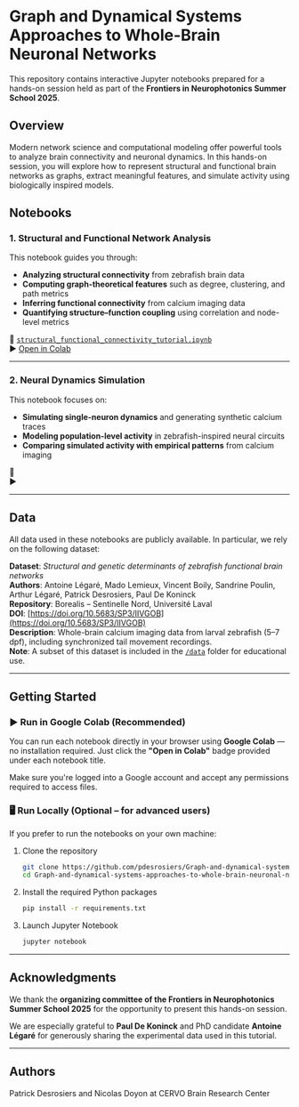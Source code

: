 # Graph and Dynamical Systems Approaches to Whole-Brain Neuronal Networks

This repository contains interactive Jupyter notebooks prepared for a hands-on session held as part of the **Frontiers in Neurophotonics Summer School 2025**.

## Overview

Modern network science and computational modeling offer powerful tools to analyze brain connectivity and neuronal dynamics. In this hands-on session, you will explore how to represent structural and functional brain networks as graphs, extract meaningful features, and simulate activity using biologically inspired models.

## Notebooks

### 1. Structural and Functional Network Analysis

This notebook guides you through:

- **Analyzing structural connectivity** from zebrafish brain data  
- **Computing graph-theoretical features** such as degree, clustering, and path metrics  
- **Inferring functional connectivity** from calcium imaging data  
- **Quantifying structure–function coupling** using correlation and node-level metrics

📁 [`structural_functional_connectivity_tutorial.ipynb`](https://github.com/pdesrosiers/Graph-and-dynamical-systems-approaches-to-whole-brain-neuronal-networks/blob/main/structural_functional_connectivity_tutorial.ipynb)  
▶️ [Open in Colab](https://colab.research.google.com/github/pdesrosiers/Graph-and-dynamical-systems-approaches-to-whole-brain-neuronal-networks/blob/main/structural_functional_connectivity_tutorial.ipynb)


---

### 2. Neural Dynamics Simulation

This notebook focuses on:

- **Simulating single-neuron dynamics** and generating synthetic calcium traces  
- **Modeling population-level activity** in zebrafish-inspired neural circuits  
- **Comparing simulated activity with empirical patterns** from calcium imaging

📁   
▶️ 

---
## Data


All data used in these notebooks are publicly available. In particular, we rely on the following dataset:

**Dataset**: *Structural and genetic determinants of zebrafish functional brain networks*  
**Authors**: Antoine Légaré, Mado Lemieux, Vincent Boily, Sandrine Poulin, Arthur Légaré, Patrick Desrosiers, Paul De Koninck  
**Repository**: Borealis – Sentinelle Nord, Université Laval  
**DOI**: [https://doi.org/10.5683/SP3/IIVGOB](https://doi.org/10.5683/SP3/IIVGOB)  
**Description**: Whole-brain calcium imaging data from larval zebrafish (5–7 dpf), including synchronized tail movement recordings.  
**Note**: A subset of this dataset is included in the [`/data`](./data/) folder for educational use.


---

## Getting Started

### ▶️ Run in Google Colab (Recommended)

You can run each notebook directly in your browser using **Google Colab** — no installation required. Just click the **"Open in Colab"** badge provided under each notebook title.

Make sure you're logged into a Google account and accept any permissions required to access files.

### 🖥️ Run Locally (Optional – for advanced users)

If you prefer to run the notebooks on your own machine:

1. Clone the repository 

	```bash
   git clone https://github.com/pdesrosiers/Graph-and-dynamical-systems-approaches-to-whole-brain-neuronal-networks.git
   cd Graph-and-dynamical-systems-approaches-to-whole-brain-neuronal-networks
   ```
	
2.	Install the required Python packages

	```bash
	pip install -r requirements.txt
	```
	
3. Launch Jupyter Notebook

	```bash 
	jupyter notebook
	```

---
## Acknowledgments
We thank the **organizing committee of the Frontiers in Neurophotonics Summer School 2025** for the opportunity to present this hands-on session.

We are especially grateful to **Paul De Koninck** and PhD candidate **Antoine Légaré** for generously sharing the experimental data used in this tutorial.

---

## Authors

Patrick Desrosiers and Nicolas Doyon at CERVO Brain Research Center